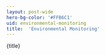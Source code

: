 ```yaml
---
layout: post-wide
hero-bg-color: '#FFB6C1'
uid: environmental-monitoring
title:  'Environmental Monitoring'
---
```


<p>{title}</p>
